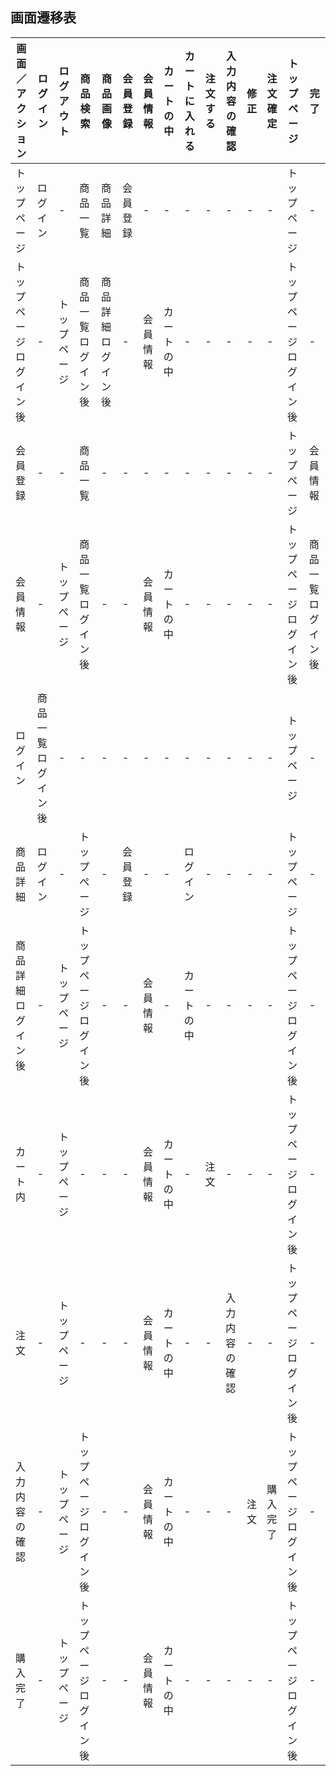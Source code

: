 ## 画面遷移表
|画面／アクション|ログイン|ログアウト|商品検索|商品画像|会員登録|会員情報|カートの中|カートに入れる|注文する|入力内容の確認|修正|注文確定|トップページ|完了|
|----------------|-------|----------|--------|--------|-------|--------|----------|-------------|--------|--------------|----|--------|------------|----|
|トップページ|ログイン|-|商品一覧|商品詳細|会員登録|-|-|-|-|-|-|-|トップページ|-|
|トップページログイン後|-|トップページ|商品一覧ログイン後|商品詳細ログイン後|-|会員情報|カートの中|-|-|-|-|-|トップページログイン後|-|
|会員登録|-|-|商品一覧|-|-|-|-|-|-|-|-|-|トップページ|会員情報|
|会員情報|-|トップぺージ|商品一覧ログイン後|-|-|会員情報|カートの中|-|-|-|-|-|トップページログイン後|商品一覧ログイン後|
|ログイン|商品一覧ログイン後|-|-|-|-|-|-|-|-|-|-|-|トップページ|-|
|商品詳細|ログイン|-|トップぺージ|-|会員登録|-|-|ログイン|-|-|-|-|トップページ|-|
|商品詳細ログイン後|-|トップページ|トップページログイン後|-|-|会員情報|-|カートの中|-|-|-|-|トップページログイン後|-|
|カート内|-|トップページ|-|-|-|会員情報|カートの中|-|注文|-|-|-|トップページログイン後|-|
|注文|-|トップページ|-|-|-|会員情報|カートの中|-|-|入力内容の確認|-|-|トップページログイン後|-|
|入力内容の確認|-|トップページ|トップページログイン後|-|-|会員情報|カートの中|-|-|-|注文|購入完了|トップページログイン後|-|
|購入完了|-|トップページ|トップページログイン後|-|-|会員情報|カートの中|-|-|-|-|-|トップページログイン後|-|
